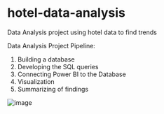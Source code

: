 # hotel-data-analysis
Data Analysis project using hotel data to find trends

Data Analysis Project Pipeline:
1. Building a database
2. Developing the SQL queries
3. Connecting Power BI to the Database
4. Visualization
5. Summarizing of findings

![image](https://user-images.githubusercontent.com/56324825/163004816-817930c6-2942-49a1-9d57-d0a6ed71b23b.png)
